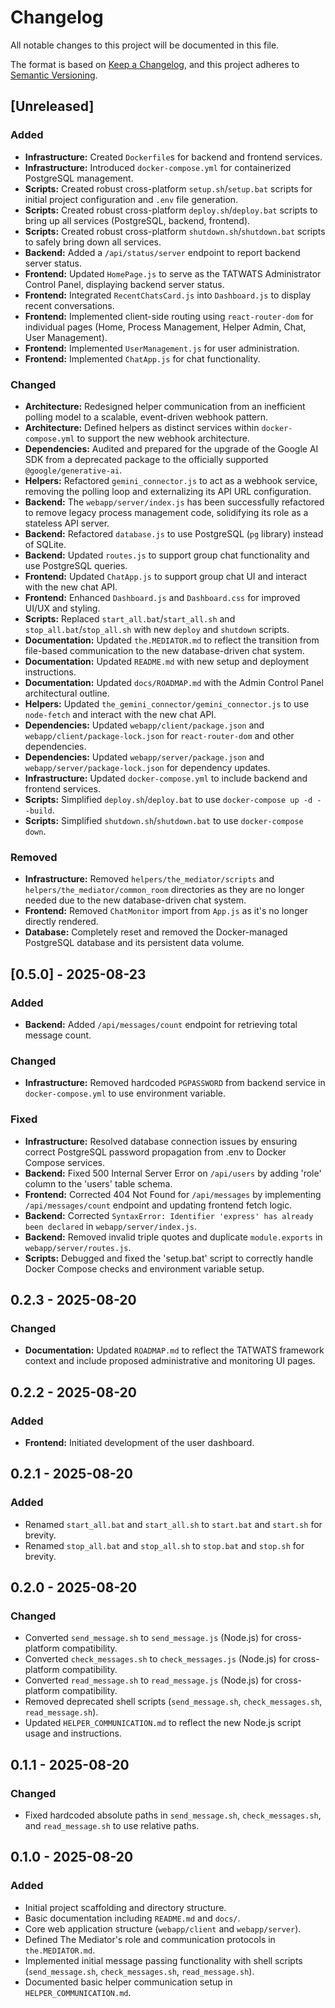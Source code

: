 # Changelog

All notable changes to this project will be documented in this file.

The format is based on [Keep a Changelog](https://keepachangelog.com/en/1.0.0/),
and this project adheres to [Semantic Versioning](https://semver.org/en/2.0.0/).

## [Unreleased]

### Added
- **Infrastructure:** Created `Dockerfile`s for backend and frontend services.
- **Infrastructure:** Introduced `docker-compose.yml` for containerized PostgreSQL management.
- **Scripts:** Created robust cross-platform `setup.sh`/`setup.bat` scripts for initial project configuration and `.env` file generation.
- **Scripts:** Created robust cross-platform `deploy.sh`/`deploy.bat` scripts to bring up all services (PostgreSQL, backend, frontend).
- **Scripts:** Created robust cross-platform `shutdown.sh`/`shutdown.bat` scripts to safely bring down all services.
- **Backend:** Added a `/api/status/server` endpoint to report backend server status.
- **Frontend:** Updated `HomePage.js` to serve as the TATWATS Administrator Control Panel, displaying backend server status.
- **Frontend:** Integrated `RecentChatsCard.js` into `Dashboard.js` to display recent conversations.
- **Frontend:** Implemented client-side routing using `react-router-dom` for individual pages (Home, Process Management, Helper Admin, Chat, User Management).
- **Frontend:** Implemented `UserManagement.js` for user administration.
- **Frontend:** Implemented `ChatApp.js` for chat functionality.

### Changed
- **Architecture:** Redesigned helper communication from an inefficient polling model to a scalable, event-driven webhook pattern.
- **Architecture:** Defined helpers as distinct services within `docker-compose.yml` to support the new webhook architecture.
- **Dependencies:** Audited and prepared for the upgrade of the Google AI SDK from a deprecated package to the officially supported `@google/generative-ai`.
- **Helpers:** Refactored `gemini_connector.js` to act as a webhook service, removing the polling loop and externalizing its API URL configuration.
- **Backend:** The `webapp/server/index.js` has been successfully refactored to remove legacy process management code, solidifying its role as a stateless API server.
- **Backend:** Refactored `database.js` to use PostgreSQL (`pg` library) instead of SQLite.
- **Backend:** Updated `routes.js` to support group chat functionality and use PostgreSQL queries.
- **Frontend:** Updated `ChatApp.js` to support group chat UI and interact with the new chat API.
- **Frontend:** Enhanced `Dashboard.js` and `Dashboard.css` for improved UI/UX and styling.
- **Scripts:** Replaced `start_all.bat`/`start_all.sh` and `stop_all.bat`/`stop_all.sh` with new `deploy` and `shutdown` scripts.
- **Documentation:** Updated `the.MEDIATOR.md` to reflect the transition from file-based communication to the new database-driven chat system.
- **Documentation:** Updated `README.md` with new setup and deployment instructions.
- **Documentation:** Updated `docs/ROADMAP.md` with the Admin Control Panel architectural outline.
- **Helpers:** Updated `the_gemini_connector/gemini_connector.js` to use `node-fetch` and interact with the new chat API.
- **Dependencies:** Updated `webapp/client/package.json` and `webapp/client/package-lock.json` for `react-router-dom` and other dependencies.
- **Dependencies:** Updated `webapp/server/package.json` and `webapp/server/package-lock.json` for dependency updates.
- **Infrastructure:** Updated `docker-compose.yml` to include backend and frontend services.
- **Scripts:** Simplified `deploy.sh`/`deploy.bat` to use `docker-compose up -d --build`.
- **Scripts:** Simplified `shutdown.sh`/`shutdown.bat` to use `docker-compose down`.

### Removed
- **Infrastructure:** Removed `helpers/the_mediator/scripts` and `helpers/the_mediator/common_room` directories as they are no longer needed due to the new database-driven chat system.
- **Frontend:** Removed `ChatMonitor` import from `App.js` as it's no longer directly rendered.
- **Database:** Completely reset and removed the Docker-managed PostgreSQL database and its persistent data volume.

## [0.5.0] - 2025-08-23

### Added
- **Backend:** Added `/api/messages/count` endpoint for retrieving total message count.

### Changed
- **Infrastructure:** Removed hardcoded `PGPASSWORD` from backend service in `docker-compose.yml` to use environment variable.

### Fixed
- **Infrastructure:** Resolved database connection issues by ensuring correct PostgreSQL password propagation from .env to Docker Compose services.
- **Backend:** Fixed 500 Internal Server Error on `/api/users` by adding 'role' column to the 'users' table schema.
- **Frontend:** Corrected 404 Not Found for `/api/messages` by implementing `/api/messages/count` endpoint and updating frontend fetch logic.
- **Backend:** Corrected `SyntaxError: Identifier 'express' has already been declared` in `webapp/server/index.js`.
- **Backend:** Removed invalid triple quotes and duplicate `module.exports` in `webapp/server/routes.js`.
- **Scripts:** Debugged and fixed the 'setup.bat' script to correctly handle Docker Compose checks and environment variable setup.

## 0.2.3 - 2025-08-20

### Changed
- **Documentation:** Updated `ROADMAP.md` to reflect the TATWATS framework context and include proposed administrative and monitoring UI pages.

## 0.2.2 - 2025-08-20

### Added
- **Frontend:** Initiated development of the user dashboard.

## 0.2.1 - 2025-08-20

### Added
- Renamed `start_all.bat` and `start_all.sh` to `start.bat` and `start.sh` for brevity.
- Renamed `stop_all.bat` and `stop_all.sh` to `stop.bat` and `stop.sh` for brevity.

## 0.2.0 - 2025-08-20

### Changed
- Converted `send_message.sh` to `send_message.js` (Node.js) for cross-platform compatibility.
- Converted `check_messages.sh` to `check_messages.js` (Node.js) for cross-platform compatibility.
- Converted `read_message.sh` to `read_message.js` (Node.js) for cross-platform compatibility.
- Removed deprecated shell scripts (`send_message.sh`, `check_messages.sh`, `read_message.sh`).
- Updated `HELPER_COMMUNICATION.md` to reflect the new Node.js script usage and instructions.

## 0.1.1 - 2025-08-20

### Changed
- Fixed hardcoded absolute paths in `send_message.sh`, `check_messages.sh`, and `read_message.sh` to use relative paths.

## 0.1.0 - 2025-08-20

### Added
- Initial project scaffolding and directory structure.
- Basic documentation including `README.md` and `docs/`.
- Core web application structure (`webapp/client` and `webapp/server`).
- Defined The Mediator's role and communication protocols in `the.MEDIATOR.md`.
- Implemented initial message passing functionality with shell scripts (`send_message.sh`, `check_messages.sh`, `read_message.sh`).
- Documented basic helper communication setup in `HELPER_COMMUNICATION.md`.